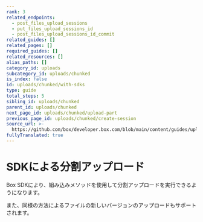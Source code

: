 ```yaml
---
rank: 3
related_endpoints:
  - post_files_upload_sessions
  - put_files_upload_sessions_id
  - post_files_upload_sessions_id_commit
related_guides: []
related_pages: []
required_guides: []
related_resources: []
alias_paths: []
category_id: uploads
subcategory_id: uploads/chunked
is_index: false
id: uploads/chunked/with-sdks
type: guide
total_steps: 5
sibling_id: uploads/chunked
parent_id: uploads/chunked
next_page_id: uploads/chunked/upload-part
previous_page_id: uploads/chunked/create-session
source_url: >-
  https://github.com/box/developer.box.com/blob/main/content/guides/uploads/chunked/with-sdks.md
fullyTranslated: true
---
```

# SDKによる分割アップロード

Box SDKにより、組み込みメソッドを使用して分割アップロードを実行できるようになります。

<Samples id="x_chunked_uploads" variant="automatic">

</Samples>

また、同様の方法によるファイルの新しいバージョンのアップロードもサポートされます。

<Samples id="x_chunked_uploads" variant="automatic_new_version">

</Samples>